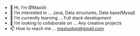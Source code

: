 - 👋 Hi, I’m @Maxiiiii
- 👀 I’m interested in ... Java, Data structures, Data base(Mysql)
- 🌱 I’m currently learning ... Full stack development
- 💞️ I’m looking to collaborate on ... Any creative projects
- 📫 How to reach me ... maxluoton@gmail.com
